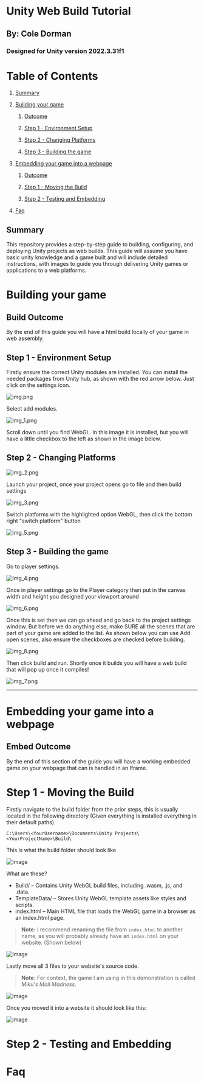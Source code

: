 # Unity Web Build Tutorial

## By: Cole Dorman

### Designed for Unity version 2022.3.31f1


# Table of Contents

1. [Summary](#summary)

2. [Building your game](#building-your-game)  

   1. [Outcome](#build-outcome)

   2. [Step 1 - Environment Setup](#step-1---environment-setup)

   3. [Step 2 - Changing Platforms](#step-2---changing-platforms)

   4. [Step 3 - Building the game](#step-3---building-the-game)

3. [Embedding your game into a webpage](#embedding-your-game-into-a-webpage)  

   1. [Outcome](#embed-outcome)

   2. [Step 1 - Moving the Build](#step-1---moving-the-build)

   3. [Step 2 - Testing and Embedding](#step-2---testing-and-embedding)

4. [Faq](#faq)


## Summary

This repository provides a step-by-step guide to building, configuring, and deploying Unity projects as web builds.
This guide will assume you have basic unity knowledge and a game built and will include detailed instructions, with images to guide you through delivering Unity
games or applications to a web platforms.

# Building your game

## Build Outcome

By the end of this guide you will have a html build locally of your game in web assembly.

## Step 1 - Environment Setup

Firstly ensure the correct Unity modules are installed. You can install the needed packages from Unity
hub, as shown with the red arrow below. Just click on the settings icon.

![img.png](Images/img.png)

Select add modules.

![img_1.png](Images/img_1.png)

Scroll down until you find WebGL. In this image it is installed, but you will have a little
checkbox to the left as shown in the image below.

## Step 2 - Changing Platforms

![img_2.png](Images/img_2.png)

Launch your project, once your project opens go to file and then build settings

![img_3.png](Images/img_3.png)

Switch platforms with the highlighted option WebGL, then click the bottom right "switch
platform" button

![img_5.png](Images/img_5.png)

## Step 3 - Building the game

Go to player settings.

![img_4.png](Images/img_4.png)

Once in player settings go to the Player category then put in the canvas width and height you designed your viewport
around

![img_6.png](Images/img_6.png)

Once this is set then we can go ahead and go back to the project settings window. But before we do anything else,
make SURE all the scenes that are part of your game are added to the list. As shown below you can use Add open
scenes, also ensure the checkboxes are checked before building.

![img_8.png](Images/img_7.png)

Then click build and run. Shortly once it builds you will have a web build that will pop up once it compiles!

![img_7.png](Images/img_8.png)

---

# Embedding your game into a webpage

## Embed Outcome

By the end of this section of the guide you will have a working embedded game on your webpage that can is handled in an Iframe.

# Step 1 - Moving the Build
Firstly navigate to the build folder from the prior steps, this is usually located in the following directory (Given everything is installed everything in their default paths)

```
C:\Users\<YourUsername>\Documents\Unity Projects\<YourProjectName>\Build\
```
This is what the build folder should look like

![image](https://github.com/user-attachments/assets/0eed0306-032a-4047-85e0-180c62d24cc6)

What are these?

- Build/ – Contains Unity WebGL build files, including .wasm, .js, and .data.
- TemplateData/ – Stores Unity WebGL template assets like styles and scripts.
- index.html – Main HTML file that loads the WebGL game in a browser as an index.html page.

> **Note:** I recommend renaming the file from `index.html` to another name, as you will probably already have an `index.html` on your website. (Shown below)

![image](https://github.com/user-attachments/assets/c8de1054-f853-44c5-a39b-3c79b1467e08)

Lastly move all 3 files to your website's source code. 

> **Note:** For context, the game I am using in this demonstration is called *Miku's Mall Madness*.

![image](https://github.com/user-attachments/assets/bcff01b2-cd68-4a15-874a-9f5daca0f771)

Once you moved it into a website it should look like this: 

![image](https://github.com/user-attachments/assets/38b2a715-2e56-4bb2-8693-13a2ab12252f)

# Step 2 - Testing and Embedding

# Faq
